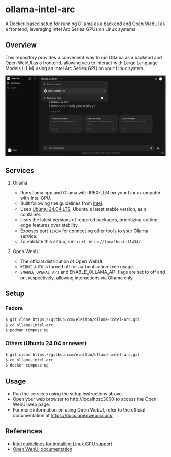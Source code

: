 # ollama-intel-arc

A Docker-based setup for running Ollama as a backend and Open WebUI as a frontend, leveraging Intel Arc Series GPUs on Linux systems.

## Overview
This repository provides a convenient way to run Ollama as a backend and Open WebUI as a frontend, allowing you to interact with Large Language Models (LLM) using an Intel Arc Series GPU on your Linux system.  

![screenshot](resources/open-webui.png)

## Services
1. Ollama  
   * Runs llama.cpp and Ollama with IPEX-LLM on your Linux computer with Intel GPU.  
   * Built following the guidelines from [Intel](https://github.com/intel-analytics/ipex-llm/blob/main/docs/mddocs/Quickstart/llama_cpp_quickstart.md).  
   * Uses [Ubuntu 24.04 LTS](https://ubuntu.com/blog/tag/ubuntu-24-04-lts), Ubuntu's latest stable version, as a container.
   * Uses the latest versions of required packages, prioritizing cutting-edge features over stability.  
   * Exposes port `11434` for connecting other tools to your Ollama service.  
   * To validate this setup, run: `curl http://localhost:11434/`  

2. Open WebUI  
   * The official distribution of Open WebUI.  
   * `WEBUI_AUTH` is turned off for authentication-free usage.  
   * `ENABLE_OPENAI_API` and ENABLE_OLLAMA_API flags are set to off and on, respectively, allowing interactions via Ollama only.  

## Setup

### Fedora
```bash
$ git clone https://github.com/eleiton/ollama-intel-arc.git
$ cd ollama-intel-arc
$ podman compose up
```

### Others (Ubuntu 24.04 or newer)
```bash
$ git clone https://github.com/eleiton/ollama-intel-arc.git
$ cd ollama-intel-arc
$ docker compose up
```
## Usage
* Run the services using the setup instructions above.  
* Open your web browser to http://localhost:3000 to access the Open WebUI web page.  
* For more information on using Open WebUI, refer to the official documentation at https://docs.openwebui.com/ .

## References
* [Intel guidelines for installing Linux GPU support](https://github.com/intel-analytics/ipex-llm/blob/main/docs/mddocs/Quickstart/install_linux_gpu.md)  
* [Open WebUI documentation](https://docs.openwebui.com/)
